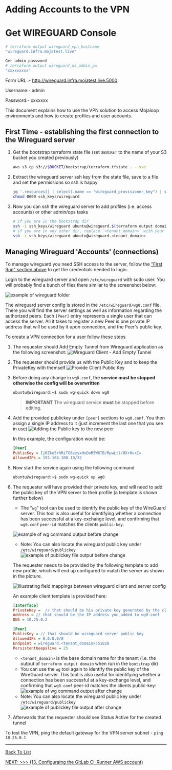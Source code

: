 # Adding Accounts to the VPN

# Get WIREGUARD Console

```bash
# terraform output wireguard_vpn_hostname
"wireguard.infra.mojatest.live"

Get admin password
# terraform output wireguard_ui_admin_pw
"xxxxxxxxx"
```
Form 
URL :- http://wireguard.infra.mojatest.live:5000

Username:- admin

Password:- xxxxxxx


This document explains how to use the VPN solution to access Mojaloop environments and how to create profiles and user accounts.

## First Time - establishing the first connection to the Wireguard server

1. Get the bootstrap terraform state file (set `$BUCKET` to the name of your S3 bucket you created previously)

    ``` bash
    aws s3 cp s3://$BUCKET/bootstrap/terraform.tfstate . --sse
    ```

2. Extract the wireguard server ssh key from the state file, save to a file and set the permissions so ssh is happy

    ```bash
    jq '.resources[] | select(.name == "wireguard_provisioner_key") | select(.type == "tls_private_key") .instances[0].attributes.private_key_pem' terraform.tfstate | sed 's/\\n/\'$'\n''/g' > ssh_keys/wireguard
    chmod 0600 ssh_keys/wireguard
    ```

3. Now you can ssh the wireguard server to add profiles (i.e. access accounts) or other admin/ops tasks

    ```bash
    # if you are in the bootstrap dir
    ssh -i ssh_keys/wireguard ubuntu@wireguard.$(terraform output domain)
    # if you are in any other dir, replace `<tenant_domain>` with your actual domain
    ssh -i ssh_keys/wireguard ubuntu@wireguard.<tenant_domain>
    ```

## Managing Wireguard 'Accounts' (connections)

To manage wireguard you need SSH access to the server, follow the ["First Run" section above](#first_time_-_establishing_the_first_connection_to_the_wireguard_server) to get the credentials needed to login.

Login to the wireguard server and open `/etc/wireguard` with sudo user. You will probably find a bunch of files there similar to the screenshot below:

![example of wireguard folder](./d20.images/2001.png)

The wireguard server config is stored in the `/etc/wireguard/wg0.conf` file. There you will find the server settings as well as information regarding the authorized peers. Each `[Peer]` entry represents a single user that can access the server. All it takes to register a new Peer is one private IP address that will be used by it upon connection, and the Peer's public key.

To create a VPN connection for a user follow these steps

1. The requester should Add Empty Tunnel from Wireguard application as the following screenshot:
    ![Wireguard Client - Add Empty Tunnel](./d20.images/2011.png)
2. The requester should provide us with the Public Key and to keep the PrivateKey with themself
    ![Provide Client Public Key](./d20.images/2021.png)
3. Before doing any change in `wg0.conf`,  the **service must be stopped otherwise the config will be overwritten**

    ```bash
    ubuntu@wireguard:~$ sudo wg-quick down wg0
    ```

    > **IMPORTANT** The wireguard service **must** be stopped before editing.
4. Add the provided publickey under `[peer]` sections to `wg0.conf`, You then assign a single IP address to it (just increment the last one that you see in use)
    ![Adding the Public key to the new peer](./d20.images/2041.png)

    In this example, the configuration would be:

    ```ini
    [Peer]
    PublicKey = Ij0Zke5rhRiTG8zzyxHxDoR5W6TB/RpwLtl/0XrHuxI=
    AllowedIPs = 192.168.100.10/32
    ```

5. Now start the service again using the following command

    ```bash
    ubuntu@wireguard:~$ sudo wg-quick up wg0
    ```

6. The requester will have provided their private key, and will need to add the public key of the VPN server to their profile (a template is shown further below)
    - The "`wg`" tool can be used to identify the public key of the WireGuard server. This tool is also useful for identifying whether a connection has been successful at a key-exchange level, and confirming that `wg0.conf` `peer-id` matches the clients `public-key`.

    ![example of wg command output before change](./d20.images/2061.png)
    - Note: You can also locate the wireguard public key under `/etc/wireguard/publickey`
    ![example of publickey file output before change](./d20.images/2062.png)

    The requester needs to be provided by the following template to add new profile, which will end up configured to match the server as shown in the picture.

    ![illustrating field mappings between wireguard client and server config](./d20.images/2065.png)

    An example client template is provided here:

    ```ini
    [Interface]
    PrivateKey =  // that should be his private key generated by the client
    Address = // that should be the IP address you added to wg0.conf
    DNS = 10.25.0.2

    [Peer]
    PublicKey = // that should be wireguard server public key
    AllowedIPs = 0.0.0.0/0
    Endpoint = wireguard.<tenant_domain>:51820
    PersistentKeepalive = 25
    ```

    - `<tenant_domain>` is the base domain name for the tenant (i.e. the output of `terraform output domain` when run in the `bootstrap` dir)
    - You can use the `wg` tool again to identify the public key of the WireGuard server.  This tool is also useful for identifying whether a connection has been successful at a key-exchange level, and confirming that `wg0.conf` peer-id matches the clients public-key:
    ![example of wg command output after change](./d20.images/2067.png)
    - Note: You can also locate the wireguard public key under `/etc/wireguard/publickey`
    ![example of publickey file output after change](./d20.images/2068.png)

7. Afterwards that the requester should see Status Active for the created tunnel

To test the VPN, ping the default gateway for the VPN server subnet - `ping 10.25.0.1`

---

[Back To List](./d100.building.md)

[NEXT: >>>    (13. Configuraing the GitLab CI-Runner AWS account)](./d113.ci-runner-creds.md)
